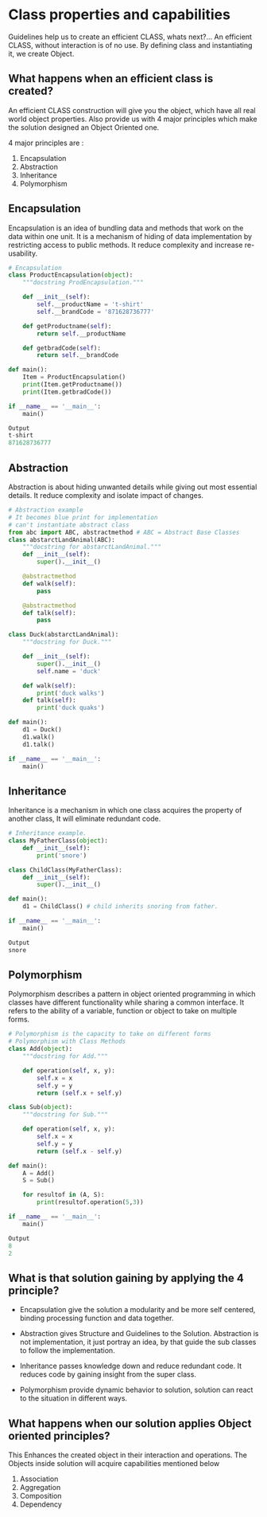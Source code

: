 # Class properties and capabilities

Guidelines help us to create an efficient CLASS, whats next?... An efficient CLASS, without interaction is of no use. By defining class and instantiating it, we create Object.

## What happens when an efficient class is created?

An efficient CLASS construction will give you the object, which have all real world object properties.
Also provide us with 4 major principles which make the solution designed an Object Oriented one.

4 major principles are :
1) Encapsulation
2) Abstraction
3) Inheritance
4) Polymorphism

## Encapsulation  
Encapsulation is an idea of bundling data and methods that work on the data within one unit. It is a mechanism of hiding of data implementation by restricting access to public methods. It reduce complexity and increase re-usability.

```python
# Encapsulation
class ProductEncapsulation(object):
    """docstring ProdEncapsulation."""

    def __init__(self):
        self.__productName = 't-shirt'
        self.__brandCode = '871628736777'

    def getProductname(self):
        return self.__productName

    def getbradCode(self):
        return self.__brandCode

def main():
    Item = ProductEncapsulation()
    print(Item.getProductname())
    print(Item.getbradCode())

if __name__ == '__main__':
    main()

Output
t-shirt
871628736777

```

## Abstraction   
Abstraction is about hiding unwanted details while giving out most essential details. It reduce complexity and isolate impact of changes.

```python
# Abstraction example
# It becomes blue print for implementation
# can't instantiate abstract class
from abc import ABC, abstractmethod # ABC = Abstract Base Classes
class abstarctLandAnimal(ABC):
    """docstring for abstarctLandAnimal."""
    def __init__(self):
        super().__init__()    

    @abstractmethod
    def walk(self):
        pass

    @abstractmethod
    def talk(self):
        pass

class Duck(abstarctLandAnimal):
    """docstring for Duck."""

    def __init__(self):
        super().__init__()
        self.name = 'duck'

    def walk(self):
        print('duck walks')
    def talk(self):
        print('duck quaks')

def main():
    d1 = Duck()
    d1.walk()
    d1.talk()

if __name__ == '__main__':
    main()

```

## Inheritance
Inheritance is a mechanism in which one class acquires the property of another class, It will eliminate redundant code.

```python
# Inheritance example.
class MyFatherClass(object):
    def __init__(self):
        print('snore')

class ChildClass(MyFatherClass):
    def __init__(self):
        super().__init__()

def main():
    d1 = ChildClass() # child inherits snoring from father.

if __name__ == '__main__':
    main()

Output
snore

```

## Polymorphism  
Polymorphism describes a pattern in object oriented programming in which classes have different functionality while sharing a common interface. It refers to the ability of a variable, function or object to take on multiple forms.

```python
# Polymorphism is the capacity to take on different forms
# Polymorphism with Class Methods
class Add(object):
    """docstring for Add."""

    def operation(self, x, y):
        self.x = x
        self.y = y
        return (self.x + self.y)

class Sub(object):
    """docstring for Sub."""

    def operation(self, x, y):
        self.x = x
        self.y = y
        return (self.x - self.y)

def main():
    A = Add()
    S = Sub()

    for resultof in (A, S):
        print(resultof.operation(5,3))

if __name__ == '__main__':
    main()

Output
8
2

```

## What is that solution gaining by applying the 4 principle?

* Encapsulation give the solution a modularity and be more self centered, binding processing function and data together.

* Abstraction gives Structure and Guidelines to the Solution. Abstraction is not implementation, it just portray an idea, by that guide the sub classes to follow the implementation.

* Inheritance passes knowledge down and reduce redundant code. It reduces code by gaining insight from the super class.

* Polymorphism provide dynamic behavior to solution, solution can react to the situation in different ways.

## What happens when our solution applies Object oriented principles?

This Enhances the created object in their interaction and operations. The Objects inside solution will acquire capabilities mentioned below

1) Association
2) Aggregation
3) Composition
4) Dependency
